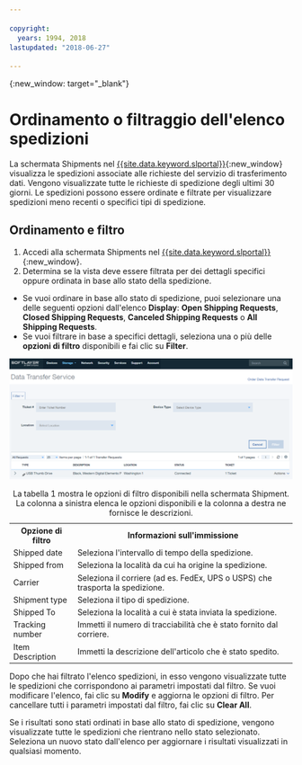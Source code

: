 ```yaml
---

copyright:
  years: 1994, 2018
lastupdated: "2018-06-27"

---
```

{:new_window: target="_blank"}

# Ordinamento o filtraggio dell'elenco spedizioni

La schermata Shipments nel [{{site.data.keyword.slportal}}](https://control.softlayer.com/){:new_window} visualizza le spedizioni associate alle richieste del servizio di trasferimento dati. Vengono visualizzate tutte le richieste di spedizione degli ultimi 30 giorni. Le spedizioni possono essere ordinate e filtrate per visualizzare spedizioni meno recenti o specifici tipi di spedizione. 

## Ordinamento e filtro

1. Accedi alla schermata Shipments nel [{{site.data.keyword.slportal}}](https://control.softlayer.com/){:new_window}. 
2. Determina se la vista deve essere filtrata per dei dettagli specifici oppure ordinata in base allo stato della spedizione.
  - Se vuoi ordinare in base allo stato di spedizione, puoi selezionare una delle seguenti opzioni dall'elenco **Display**: **Open Shipping Requests**, **Closed Shipping Requests**, **Canceled Shipping Requests** o **All Shipping Requests**.
  - Se vuoi filtrare in base a specifici dettagli, seleziona una o più delle **opzioni di filtro** disponibili e fai clic su **Filter**.


![Schermata DTS Shipment](/images/DTSShipmentScreen.PNG)

<table><caption>La tabella 1 mostra le opzioni di filtro disponibili nella schermata Shipment. La colonna a sinistra elenca le opzioni disponibili e la colonna a destra ne fornisce le descrizioni.</caption>
<tr><th>Opzione di filtro</th><th>Informazioni sull'immissione</th></tr>
<tr><td>Shipped date</td><td>Seleziona l'intervallo di tempo della spedizione.</td></tr>
<tr><td>Shipped from</td><td>Seleziona la località da cui ha origine la spedizione.</td></tr>
<tr><td>Carrier</td><td>Seleziona il corriere (ad es. FedEx, UPS o USPS) che trasporta la spedizione.</td></tr>
<tr><td>Shipment type</td><td>Seleziona il tipo di spedizione.</td></tr>
<tr><td>Shipped To</td><td>Seleziona la località a cui è stata inviata la spedizione.</td></tr>
<tr><td>Tracking number</td><td>Immetti il numero di tracciabilità che è stato fornito dal corriere.</td></tr>
<tr><td>Item Description</td><td>Immetti la descrizione dell'articolo che è stato spedito.</td></tr>
</table>


Dopo che hai filtrato l'elenco spedizioni, in esso vengono visualizzate tutte le spedizioni che corrispondono ai parametri impostati dal filtro. Se vuoi modificare l'elenco, fai clic su **Modify** e aggiorna le opzioni di filtro. Per cancellare tutti i parametri impostati dal filtro, fai clic su **Clear All**. 

Se i risultati sono stati ordinati in base allo stato di spedizione, vengono visualizzate tutte le spedizioni che rientrano nello stato selezionato. Seleziona un nuovo stato dall'elenco per aggiornare i risultati visualizzati in qualsiasi momento.
